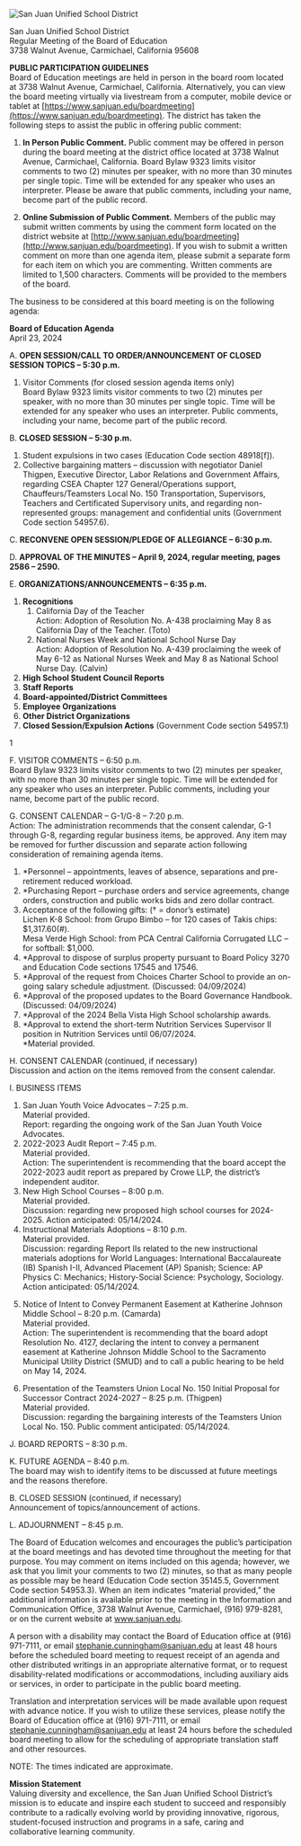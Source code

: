 <!-- Page 1 -->
![San Juan Unified School District](https://www.sanjuan.edu/boardmeeting)

San Juan Unified School District  
Regular Meeting of the Board of Education  
3738 Walnut Avenue, Carmichael, California 95608  

**PUBLIC PARTICIPATION GUIDELINES**  
Board of Education meetings are held in person in the board room located at 3738 Walnut Avenue, Carmichael, California. Alternatively, you can view the board meeting virtually via livestream from a computer, mobile device or tablet at [https://www.sanjuan.edu/boardmeeting](https://www.sanjuan.edu/boardmeeting). The district has taken the following steps to assist the public in offering public comment:

1. **In Person Public Comment.** Public comment may be offered in person during the board meeting at the district office located at 3738 Walnut Avenue, Carmichael, California. Board Bylaw 9323 limits visitor comments to two (2) minutes per speaker, with no more than 30 minutes per single topic. Time will be extended for any speaker who uses an interpreter. Please be aware that public comments, including your name, become part of the public record.

2. **Online Submission of Public Comment.** Members of the public may submit written comments by using the comment form located on the district website at [http://www.sanjuan.edu/boardmeeting](http://www.sanjuan.edu/boardmeeting). If you wish to submit a written comment on more than one agenda item, please submit a separate form for each item on which you are commenting. Written comments are limited to 1,500 characters. Comments will be provided to the members of the board.

The business to be considered at this board meeting is on the following agenda:

**Board of Education Agenda**  
April 23, 2024  

A. **OPEN SESSION/CALL TO ORDER/ANNOUNCEMENT OF CLOSED SESSION TOPICS – 5:30 p.m.**  
1. Visitor Comments (for closed session agenda items only)  
   Board Bylaw 9323 limits visitor comments to two (2) minutes per speaker, with no more than 30 minutes per single topic. Time will be extended for any speaker who uses an interpreter. Public comments, including your name, become part of the public record.

B. **CLOSED SESSION – 5:30 p.m.**  
1. Student expulsions in two cases (Education Code section 48918[f]).  
2. Collective bargaining matters – discussion with negotiator Daniel Thigpen, Executive Director, Labor Relations and Government Affairs, regarding CSEA Chapter 127 General/Operations support, Chauffeurs/Teamsters Local No. 150 Transportation, Supervisors, Teachers and Certificated Supervisory units, and regarding non-represented groups: management and confidential units (Government Code section 54957.6).

C. **RECONVENE OPEN SESSION/PLEDGE OF ALLEGIANCE – 6:30 p.m.**

D. **APPROVAL OF THE MINUTES – April 9, 2024, regular meeting, pages 2586 – 2590.**

E. **ORGANIZATIONS/ANNOUNCEMENTS – 6:35 p.m.**  
1. **Recognitions**  
   1. California Day of the Teacher  
      Action: Adoption of Resolution No. A-438 proclaiming May 8 as California Day of the Teacher. (Toto)  
   2. National Nurses Week and National School Nurse Day  
      Action: Adoption of Resolution No. A-439 proclaiming the week of May 6-12 as National Nurses Week and May 8 as National School Nurse Day. (Calvin)  
2. **High School Student Council Reports**  
3. **Staff Reports**  
4. **Board-appointed/District Committees**  
5. **Employee Organizations**  
6. **Other District Organizations**  
7. **Closed Session/Expulsion Actions** (Government Code section 54957.1)  

1
<!-- Page 2 -->
F. VISITOR COMMENTS – 6:50 p.m.  
Board Bylaw 9323 limits visitor comments to two (2) minutes per speaker, with no more than 30 minutes per single topic. Time will be extended for any speaker who uses an interpreter. Public comments, including your name, become part of the public record.

G. CONSENT CALENDAR – G-1/G-8 – 7:20 p.m.  
Action: The administration recommends that the consent calendar, G-1 through G-8, regarding regular business items, be approved. Any item may be removed for further discussion and separate action following consideration of remaining agenda items.  
1. *Personnel – appointments, leaves of absence, separations and pre-retirement reduced workload.  
2. *Purchasing Report – purchase orders and service agreements, change orders, construction and public works bids and zero dollar contract.  
3. Acceptance of the following gifts: († = donor’s estimate)  
   Lichen K-8 School: from Grupo Bimbo – for 120 cases of Takis chips: $1,317.60(#).  
   Mesa Verde High School: from PCA Central California Corrugated LLC – for softball: $1,000.  
4. *Approval to dispose of surplus property pursuant to Board Policy 3270 and Education Code sections 17545 and 17546.  
5. *Approval of the request from Choices Charter School to provide an on-going salary schedule adjustment. (Discussed: 04/09/2024)  
6. *Approval of the proposed updates to the Board Governance Handbook. (Discussed: 04/09/2024)  
7. *Approval of the 2024 Bella Vista High School scholarship awards.  
8. *Approval to extend the short-term Nutrition Services Supervisor II position in Nutrition Services until 06/07/2024.  
   *Material provided.

H. CONSENT CALENDAR (continued, if necessary)  
Discussion and action on the items removed from the consent calendar.

I. BUSINESS ITEMS  
1. San Juan Youth Voice Advocates – 7:25 p.m.  
   Material provided.  
   Report: regarding the ongoing work of the San Juan Youth Voice Advocates.  
2. 2022-2023 Audit Report – 7:45 p.m.  
   Material provided.  
   Action: The superintendent is recommending that the board accept the 2022-2023 audit report as prepared by Crowe LLP, the district’s independent auditor.  
3. New High School Courses – 8:00 p.m.  
   Material provided.  
   Discussion: regarding new proposed high school courses for 2024-2025. Action anticipated: 05/14/2024.  
4. Instructional Materials Adoptions – 8:10 p.m.  
   Material provided.  
   Discussion: regarding Report IIs related to the new instructional materials adoptions for World Languages: International Baccalaureate (IB) Spanish I-II, Advanced Placement (AP) Spanish; Science: AP Physics C: Mechanics; History-Social Science: Psychology, Sociology. Action anticipated: 05/14/2024.
<!-- Page 3 -->
5. Notice of Intent to Convey Permanent Easement at Katherine Johnson Middle School – 8:20 p.m. (Camarda)  
   Material provided.  
   Action: The superintendent is recommending that the board adopt Resolution No. 4127, declaring the intent to convey a permanent easement at Katherine Johnson Middle School to the Sacramento Municipal Utility District (SMUD) and to call a public hearing to be held on May 14, 2024.  

6. Presentation of the Teamsters Union Local No. 150 Initial Proposal for Successor Contract 2024-2027 – 8:25 p.m. (Thigpen)  
   Material provided.  
   Discussion: regarding the bargaining interests of the Teamsters Union Local No. 150. Public comment anticipated: 05/14/2024.  

J. BOARD REPORTS – 8:30 p.m.  

K. FUTURE AGENDA – 8:40 p.m.  
   The board may wish to identify items to be discussed at future meetings and the reasons therefore.  

B. CLOSED SESSION (continued, if necessary)  
   Announcement of topics/announcement of actions.  

L. ADJOURNMENT – 8:45 p.m.  

The Board of Education welcomes and encourages the public’s participation at the board meetings and has devoted time throughout the meeting for that purpose. You may comment on items included on this agenda; however, we ask that you limit your comments to two (2) minutes, so that as many people as possible may be heard (Education Code section 35145.5, Government Code section 54953.3). When an item indicates “material provided,” the additional information is available prior to the meeting in the Information and Communication Office, 3738 Walnut Avenue, Carmichael, (916) 979-8281, or on the current website at www.sanjuan.edu.  

A person with a disability may contact the Board of Education office at (916) 971-7111, or email stephanie.cunningham@sanjuan.edu at least 48 hours before the scheduled board meeting to request receipt of an agenda and other distributed writings in an appropriate alternative format, or to request disability-related modifications or accommodations, including auxiliary aids or services, in order to participate in the public board meeting.  

Translation and interpretation services will be made available upon request with advance notice. If you wish to utilize these services, please notify the Board of Education office at (916) 971-7111, or email stephanie.cunningham@sanjuan.edu at least 24 hours before the scheduled board meeting to allow for the scheduling of appropriate translation staff and other resources.  

NOTE: The times indicated are approximate.  

**Mission Statement**  
Valuing diversity and excellence, the San Juan Unified School District’s mission is to educate and inspire each student to succeed and responsibly contribute to a radically evolving world by providing innovative, rigorous, student-focused instruction and programs in a safe, caring and collaborative learning community.
